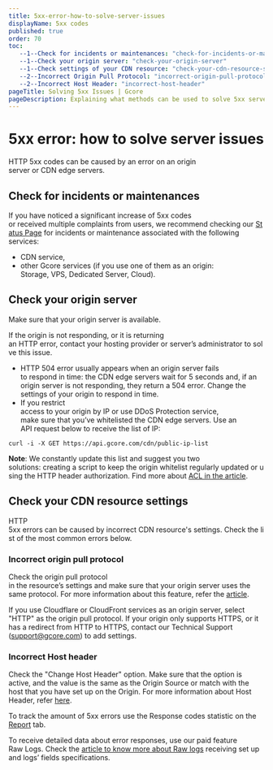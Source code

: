 ```yaml
---
title: 5xx-error-how-to-solve-server-issues
displayName: 5xx codes
published: true
order: 70
toc:
   --1--Check for incidents or maintenances: "check-for-incidents-or-maintenances"
   --1--Check your origin server: "check-your-origin-server"
   --1--Check settings of your CDN resource: "check-your-cdn-resource-settings"
   --2--Incorrect Origin Pull Protocol: "incorrect-origin-pull-protocol"
   --2--Incorrect Host Header: "incorrect-host-header"
pageTitle: Solving 5xx Issues | Gcore 
pageDescription: Explaining what methods can be used to solve 5xx server problems.
---
```

# 5xx error: how to solve server issues

HTTP 5xx codes can be caused by an error on an origin server or CDN edge servers.

## Check for incidents or maintenances

If you have noticed a significant increase of 5xx codes or received multiple complaints from users, we recommend checking our <a href="https://status.gcore.com" target="_blank">Status Page</a> for incidents or maintenance associated with the following services: 

- CDN service,
- other Gcore services (if you use one of them as an origin: Storage, VPS, Dedicated Server, Cloud). 

## Check your origin server

Make sure that your origin server is available.

If the origin is not responding, or it is returning an HTTP error, contact your hosting provider or server’s administrator to solve this issue. 

- HTTP 504 error usually appears when an origin server fails to respond in time: the CDN edge servers wait for 5 seconds and, if an origin server is not responding, they return a 504 error. Change the settings of your origin to respond in time. 
- If you restrict access to your origin by IP or use DDoS Protection service,  make sure that you’ve whitelisted the CDN edge servers. Use an API request below to receive the list of IP: 

```
curl -i -X GET https://api.gcore.com/cdn/public-ip-list
```

**Note**: We constantly update this list and suggest you two solutions: creating a script to keep the origin whitelist regularly updated or using the HTTP header authorization. Find more about <a href="https://gcore.com/docs/cdn/getting-started/configure-an-origin/add-cdn-servers-to-the-origin-acl-whitelist" target="_blank">ACL in the article</a>. 

## Check your CDN resource settings  

HTTP 5xx errors can be caused by incorrect CDN resource's settings. Check the list of the most common errors below.

### Incorrect origin pull protocol 

Check the origin pull protocol in the resource’s settings and make sure that your origin server uses the same protocol. For more information about this feature, refer the <a href="https://gcore.com/docs/cdn/cdn-resource-options/general/specify-an-origin-and-the-origin-pull-protocol" target="_blank">article</a>.

If you use Cloudflare or CloudFront services as an origin server, select "HTTP" as the origin pull protocol. If your origin only supports HTTPS, or it has a redirect from HTTP to HTTPS, contact our Technical Support ([support@gcore.com](mailto:support@gcore.com)) to add settings. 

### Incorrect Host header

Check the "Change Host Header" option. Make sure that the option is active, and the value is the same as the Origin Source or match with the host that you have set up on the Origin. For more information about Host Header, refer <a href="https://gcore.com/docs/cdn/cdn-resource-options/http-headers/configure-and-check-the-host-header" target="_blank">here</a>. 

To track the amount of 5xx errors use the Response codes statistic on the <a href="https://gcore.com/docs/cdn/view-statistics-of-a-cdn-resource" target="_blank">Report</a> tab. 

To receive detailed data about error responses, use our paid feature Raw Logs. Check the <a href="https://gcore.com/docs/cdn/logs/raw-logs-export-cdn-resource-logs-to-your-storage" target="_blank">article to know more about Raw logs</a> receiving set up and logs’ fields specifications.